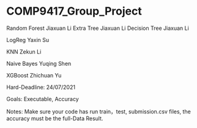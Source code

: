 # COMP9417_Group_Project

Random Forest  Jiaxuan Li
Extra Tree     Jiaxuan Li
Decision Tree  Jiaxuan Li



LogReg   Yaxin Su

KNN      Zekun Li

Naive Bayes   Yuqing Shen

XGBoost  Zhichuan Yu


Hard-Deadline: 24/07/2021  

Goals: Executable, Accuracy   

Notes: Make sure your code has run train，test, submission.csv files, the accuracy must be the full-Data Result.  
